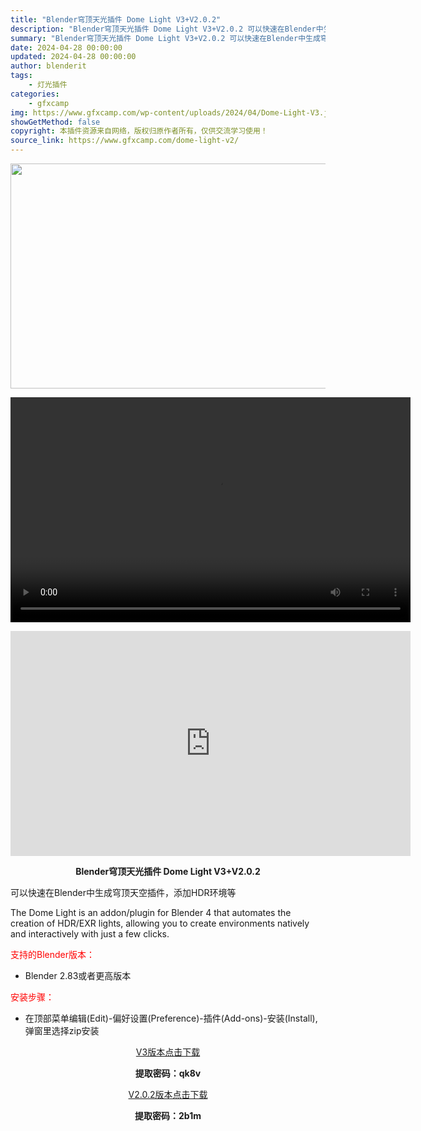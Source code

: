 ```yaml
---
title: "Blender穹顶天光插件 Dome Light V3+V2.0.2"
description: "Blender穹顶天光插件 Dome Light V3+V2.0.2 可以快速在Blender中生成穹顶天空插件，添加HDR环境等 The Dome Light is an addon/plugin ..."
summary: "Blender穹顶天光插件 Dome Light V3+V2.0.2 可以快速在Blender中生成穹顶天空插件，添加HDR环境等 The Dome Light is an addon/plugin ..."
date: 2024-04-28 00:00:00
updated: 2024-04-28 00:00:00
author: blenderit
tags: 
    - 灯光插件
categories:
    - gfxcamp
img: https://www.gfxcamp.com/wp-content/uploads/2024/04/Dome-Light-V3.jpg
showGetMethod: false
copyright: 本插件资源来自网络，版权归原作者所有，仅供交流学习使用！
source_link: https://www.gfxcamp.com/dome-light-v2/
---
```

<div><p><img decoding="async" class="aligncenter size-full wp-image-121136" src="https://www.gfxcamp.com/wp-content/uploads/2024/04/Dome-Light-V3.jpg" data-src="https://www.gfxcamp.com/wp-content/uploads/2024/04/Dome-Light-V3.jpg" alt="" width="640" height="360" data-srcset="https://www.gfxcamp.com/wp-content/uploads/2024/04/Dome-Light-V3.jpg 640w, https://www.gfxcamp.com/wp-content/uploads/2024/04/Dome-Light-V3-150x84.jpg 150w" data-sizes="(max-width: 640px) 100vw, 640px"><br>
</p><center><div style="width: 640px;" class="wp-video"><!--[if lt IE 9]><script>document.createElement('video');</script><![endif]-->
<video class="wp-video-shortcode" id="video-120961-1" width="640" height="360" preload="true" controls="controls"><source type="video/mp4" src="http://cloud.video.taobao.com/play/u/null/p/1/e/6/t/1/458811938585.mp4?_=1"></source><a href="http://cloud.video.taobao.com/play/u/null/p/1/e/6/t/1/458811938585.mp4">http://cloud.video.taobao.com/play/u/null/p/1/e/6/t/1/458811938585.mp4</a></video></div></center><p style="text-align: center;"><iframe loading="lazy" src="https://player.youku.com/embed/XNjM4OTc4NDk3Mg==" width="640" height="360" frameborder="0" allowfullscreen="allowfullscreen" data-mce-fragment="1"></iframe></p><p style="text-align: center;"><strong>Blender穹顶天光插件 Dome Light V3+V2.0.2</strong></p><p>可以快速在Blender中生成穹顶天空插件，添加HDR环境等</p><p>The Dome Light is an addon/plugin for Blender 4 that automates the creation of HDR/EXR lights, allowing you to create environments natively and interactively with just a few clicks.</p><p style="text-align: left;"><span style="color: #ff0000;">支持的Blender版本：</span></p><ul>
<li style="text-align: left;">Blender 2.83或者更高版本</li>
</ul><p style="text-align: left;"><span style="color: #ff0000;">安装步骤：</span></p><ul>
<li>在顶部菜单编辑(Edit)-偏好设置(Preference)-插件(Add-ons)-安装(Install),弹窗里选择zip安装</li>
</ul><p style="text-align: center;"><a class="maxbutton-3 maxbutton maxbutton-baidu" target="_blank" rel="noopener" href="https://pan.baidu.com/s/1iYgacvwFGcHTWjeg-P77vQ?pwd=qk8v"><span class="mb-text">V3版本点击下载</span></a></p><p style="text-align: center;"><strong>提取密码：qk8v</strong></p><p style="text-align: center;"><a class="maxbutton-3 maxbutton maxbutton-baidu" target="_blank" rel="noopener" href="https://pan.baidu.com/s/1lIBXQVhwzJjjcv5MV79IuA?pwd=2b1m"><span class="mb-text">V2.0.2版本点击下载</span></a></p><p style="text-align: center;"><strong>提取密码：2b1m</strong></p></div>